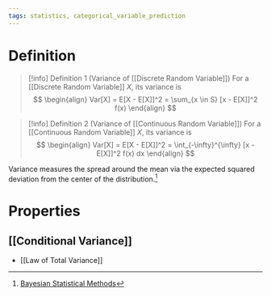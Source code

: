 ```yaml
---
tags: statistics, categorical_variable_prediction
---
```


# Definition

> [!info] Definition 1 (Variance of [[Discrete Random Variable]])
> For a [[Discrete Random Variable]] $X$, its variance is
> $$
> \begin{align}
> Var[X] = E[X - E[X]]^2 = \sum_{x \in S} [x - E[X]]^2 f(x)
> \end{align}
> $$

> [!info] Definition 2 (Variance of [[Continuous Random Variable]])
> For a [[Continuous Random Variable]] $X$, its variance is
> $$
> \begin{align}
> Var[X] = E[X - E[X]]^2 = \int_{-\infty}^{\infty} [x - E[X]]^2 f(x) dx
> \end{align}
> $$

Variance measures the spread around the mean via the expected squared deviation from the center of the distribution.[^1]

# Properties

## [[Conditional Variance]]
- [[Law of Total Variance]]

[^1]: [Bayesian Statistical Methods](zotero://open-pdf/library/items/ELV3M9SP?page=16)